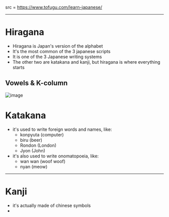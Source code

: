 src = https://www.tofugu.com/learn-japanese/

---

# Hiragana

- Hiragana is Japan's version of the alphabet
- It's the most common of the 3 japanese scripts 
- It is one of the 3 Japanese writing systems 
- The other two are katakana and kanji, but hiragana is where everything starts

## Vowels & K-column

![image](https://github.com/user-attachments/assets/c42f19b9-bb7b-4cd1-9e38-c23f8c559bd7)

# Katakana

- it's used to write foreign words and names, like:
  - konpyuta (computer)
  - biru (beer)
  - Rondon (London)
  - Jyon (John)
- it's also used to write onomatopoeia, like:
  - wan wan (woof woof)
  - nyan (meow)

---

# Kanji

- it's actually made of chinese symbols
- 

